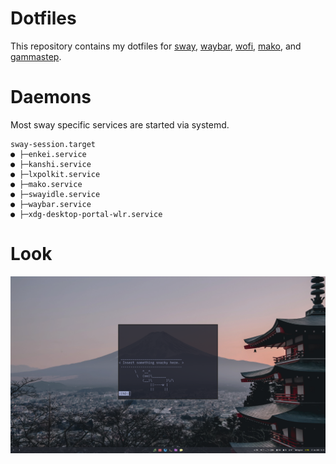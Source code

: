# Dotfiles

This repository contains my dotfiles for [sway](https://swaywm.org/), [waybar](https://github.com/Alexays/Waybar),
[wofi](https://hg.sr.ht/~scoopta/wofi), [mako](https://github.com/emersion/mako), and
[gammastep](https://gitlab.com/chinstrap/gammastep).

# Daemons

Most sway specific services are started via systemd.
```
sway-session.target
● ├─enkei.service
● ├─kanshi.service
● ├─lxpolkit.service
● ├─mako.service
● ├─swayidle.service
● ├─waybar.service
● ├─xdg-desktop-portal-wlr.service
```

# Look
![](look.png)
